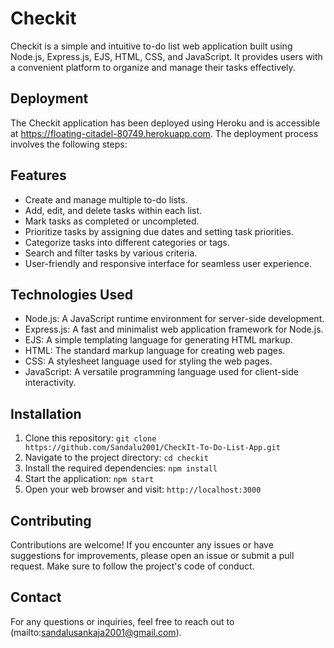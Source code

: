 # Checkit

Checkit is a simple and intuitive to-do list web application built using Node.js, Express.js, EJS, HTML, CSS, and JavaScript. It provides users with a convenient platform to organize and manage their tasks effectively.

## Deployment

The Checkit application has been deployed using Heroku and is accessible at https://floating-citadel-80749.herokuapp.com. The deployment process involves the following steps:

## Features

- Create and manage multiple to-do lists.
- Add, edit, and delete tasks within each list.
- Mark tasks as completed or uncompleted.
- Prioritize tasks by assigning due dates and setting task priorities.
- Categorize tasks into different categories or tags.
- Search and filter tasks by various criteria.
- User-friendly and responsive interface for seamless user experience.

## Technologies Used

- Node.js: A JavaScript runtime environment for server-side development.
- Express.js: A fast and minimalist web application framework for Node.js.
- EJS: A simple templating language for generating HTML markup.
- HTML: The standard markup language for creating web pages.
- CSS: A stylesheet language used for styling the web pages.
- JavaScript: A versatile programming language used for client-side interactivity.

## Installation

1. Clone this repository: `git clone https://github.com/Sandalu2001/CheckIt-To-Do-List-App.git`
2. Navigate to the project directory: `cd checkit`
3. Install the required dependencies: `npm install`
4. Start the application: `npm start`
5. Open your web browser and visit: `http://localhost:3000`

## Contributing

Contributions are welcome! If you encounter any issues or have suggestions for improvements, please open an issue or submit a pull request. Make sure to follow the project's code of conduct.

## Contact

For any questions or inquiries, feel free to reach out to (mailto:sandalusankaja2001@gmail.com).

